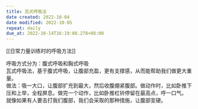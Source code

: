 ```yaml
---
title: 瓦式呼吸法
date created: 2022-10-04
date modified: 2022-10-05
repeat: daily
due_at: 2022-10-14T16:19:08.278+08:00
---
```


[[日常力量训练时的呼吸方法]]

呼吸方式分为：腹式呼吸和胸式呼吸  
瓦式呼吸法，基于腹式呼吸，让腹部充盈，更有支撑感，从而能帮助我们做更大重量。  
做法：吸一大口，让腹部扩充到最大，然后收腹绷紧腹部。做动作时，比如卧推下压和上举，全程屏息。做完一个动作，比如卧推杠铃停留在最高点，呼一口气。
就像如果有人要击打我们腹部，我们会采取的那种措施，让腹部变硬。
